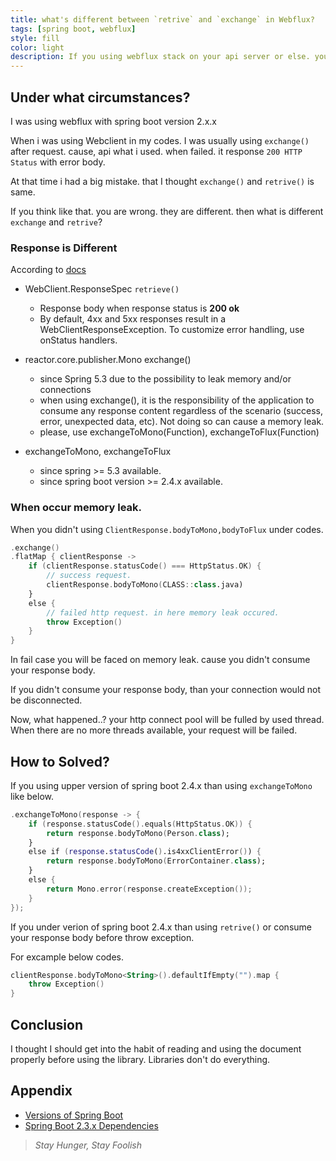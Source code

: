 ```yaml
---
title: what's different between `retrive` and `exchange` in Webflux?
tags: [spring boot, webflux]
style: fill
color: light
description: If you using webflux stack on your api server or else. you should read this post.
---
```


## Under what circumstances?

I was using webflux with spring boot version 2.x.x

When i was using Webclient in my codes. I was usually using `exchange()` after request. cause, api what i used. when failed. it response `200 HTTP Status` with error body.

At that time i had a big mistake. that I thought `exchange()` and `retrive()` is same.

If you think like that. you are wrong. they are different. then what is different `exchange` and `retrive`?

### Response is Different

According to [docs](https://docs.spring.io/spring-framework/docs/current/javadoc-api/org/springframework/web/reactive/function/client/WebClient.RequestHeadersSpec.html#retrieve--)

- WebClient.ResponseSpec `retrieve()`
  - Response body when response status is **200 ok**
  - By default, 4xx and 5xx responses result in a WebClientResponseException. To customize error handling, use onStatus handlers.

- reactor.core.publisher.Mono<ClientResponse> exchange()
  - since Spring 5.3 due to the possibility to leak memory and/or connections
  - when using exchange(), it is the responsibility of the application to consume any response content regardless of the scenario (success, error, unexpected data, etc). Not doing so can cause a memory leak.
  - please, use exchangeToMono(Function), exchangeToFlux(Function)

- exchangeToMono, exchangeToFlux
  - since spring >= 5.3 available.
  - since spring boot version >= 2.4.x available.

### When occur memory leak.

When you didn't using `ClientResponse.bodyToMono,bodyToFlux` under codes.

```kotlin
.exchange()
.flatMap { clientResponse ->
    if (clientResponse.statusCode() === HttpStatus.OK) {
        // success request.
        clientResponse.bodyToMono(CLASS::class.java)
    }
    else {
        // failed http request. in here memory leak occured.
        throw Exception()
    }
}
```

In fail case you will be faced on memory leak. cause you didn't consume your response body.

If you didn't consume your response body, than your connection would not be disconnected.

Now, what happened..? your http connect pool will be fulled by used thread. When there are no more threads available, your request will be failed.

## How to Solved?

If you using upper version of spring boot 2.4.x than using `exchangeToMono` like below.

```kotlin
.exchangeToMono(response -> {
    if (response.statusCode().equals(HttpStatus.OK)) {
        return response.bodyToMono(Person.class);
    }
    else if (response.statusCode().is4xxClientError()) {
        return response.bodyToMono(ErrorContainer.class);
    }
    else {
        return Mono.error(response.createException());
    }
});
```

If you under verion of spring boot 2.4.x than using `retrive()` or consume your response body before throw exception.

For excample below codes.

```kotlin
clientResponse.bodyToMono<String>().defaultIfEmpty("").map {
    throw Exception()
}
```

## Conclusion

I thought I should get into the habit of reading and using the document properly before using the library.
Libraries don't do everything.

## Appendix

- [Versions of Spring Boot](https://docs.spring.io/spring-boot/docs/)
- [Spring Boot 2.3.x Dependencies](https://docs.spring.io/spring-boot/docs/2.3.x/reference/html/appendix-dependency-versions.html#dependency-versions)

> _Stay Hunger, Stay Foolish_
